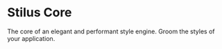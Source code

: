 # Stilus Core

The core of an elegant and performant style engine. Groom the styles of your application.
